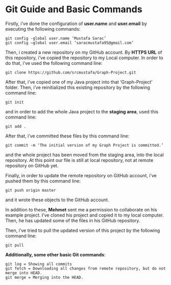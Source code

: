 # Git Guide and Basic Commands

Firstly, i’ve done the configuration of **user.name** and **user.email** by executing the following commands:
```
git config -global user.name ‘Mustafa Sarac’
git config —global user.email ‘saracmustafa95@gmail.com’
```

Then, i created a new repository on my GitHub account. By **HTTPS URL** of this repository, i’ve copied the repository to my Local computer. In order to do that, i’ve used the following command line:
```
git clone https://github.com/srcmustafa/Graph-Project.git
```

After that, i’ve copied one of my Java project into that ‘Graph-Project’ folder. Then, i’ve reinitialized this existing repository by the following command line:
```
git init
```

and in order to add the whole Java project to the **staging area**, used this command line:
```
git add .
```

After that, i’ve committed these files by this command line:
```
git commit -m ‘The initial version of my Graph Project is committed.’
```

and the whole project has been moved from the staging area, into the local repository. At this point our file is still at local repository, not at remote repository on GitHub yet.

Finally, in order to update the remote repository on GitHub account, i’ve pushed them by this command line:
```
git push origin master
```

and it wrote these objects to the GitHub account.

In addition to these, __Mehmet__ sent me a permission to collaborate on his example project. I’ve cloned his project and copied it to my local computer. Then, he has updated some of the files in his GitHub repository.

Then, i’ve tried to pull the updated version of this project by the following command line:
```
git pull
```

__Additionally, some other basic Git commands__:
```
git log = Showing all commits
git fetch = Downloading all changes from remote repository, but do not merge into HEAD.
git merge = Merging into the HEAD.
```
